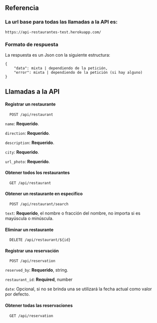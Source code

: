 
## Referencia

### La url base para todas las llamadas a la API es:

    https://api-restaurantes-test.herokuapp.com/

### Formato de respuesta


La respuesta es un Json con la siguiente estructura:

    {
        "data": mixta | dependiendo de la petición,
        "error": mixta | dependiendo de la petición (si hay alguno)
    }

## Llamadas a la API

#### Registrar un restaurante

```http
  POST /api/restaurant
```

`name`: **Requerido**.

`direction`: **Requerido**.

`description`: **Requerido**.

`city`: **Requerido**.

`url_photo`: **Requerido**.


#### Obtener todos los restaurantes

```http
  GET /api/restaurant
```

#### Obtener un restaurante en especifico

```http
  POST /api/restaurant/search
```

`text`: **Requerido**, el nombre o fracción del nombre, no importa si es mayúscula o minúscula.


#### Eliminar un restaurante

```http
  DELETE /api/restaurant/${id}
```

#### Registrar una reservación

```http
  POST /api/reservation
```
`reserved_by`: **Requerido**, string.

`restaurant_id`: **Required**, number

`date`: Opcional, si no se brinda una se utilizará la fecha actual como valor por defecto.

#### Obtener todas las reservaciones

```http
  GET /api/reservation
```
